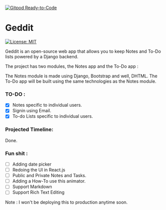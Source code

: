 [![Gitpod Ready-to-Code](https://img.shields.io/badge/Gitpod-Ready--to--Code-blue?logo=gitpod)](https://gitpod.io/#https://github.com/arthtyagi/geddit) 

# Geddit

[![License: MIT](https://img.shields.io/badge/License-MIT-yellow.svg)](https://opensource.org/licenses/MIT)

Geddit is an open-source web app that allows you to keep Notes and To-Do lists powered by a Django backend.

The project has two modules, the Notes app and the To-Do app : 

The Notes module is made using Django, Bootstrap and well, DHTML.
The To-Do app will be built using the same technologies as the Notes module.

### TO-DO :

- [X] Notes specific to individual users.
- [X] Signin using Email. 
- [X] To-do Lists specific to individual users.
### Projected Timeline:

Done.

### Fun shit :
 - [ ] Adding date picker
 - [ ] Redoing the UI in React.js
 - [ ] Public and Private Notes and Tasks.
 - [ ] Adding a How-To use this animator.
 - [ ] Support Markdown
 - [ ] Support Rich Text Editing
 
Note : I won't be deploying this to production anytime soon.
